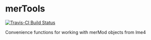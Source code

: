 # merTools

[![Travis-CI Build Status](https://travis-ci.org/jknowles/merTools.png?branch=master)](https://travis-ci.org/jknowles/merTools)

Convenience functions for working with merMod objects from lme4
